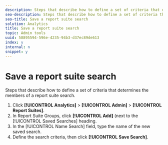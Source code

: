 ```yaml
---
description: Steps that describe how to define a set of criteria that determines the members of a report suite search.
seo-description: Steps that describe how to define a set of criteria that determines the members of a report suite search.
seo-title: Save a report suite search
solution: Analytics
title: Save a report suite search
topic: Admin tools
uuid: 58895594-596e-4235-94b3-d37ec89de613
index: y
internal: n
snippet: y
---
```


# Save a report suite search

Steps that describe how to define a set of criteria that determines the members of a report suite search.

1. Click **[!UICONTROL Analytics]** > **[!UICONTROL Admin]** > **[!UICONTROL Report Suites]**.
1. In Report Suite Groups, click **[!UICONTROL Add]** (next to the [!UICONTROL Saved Searches] heading.
1. In the [!UICONTROL Name Search] field, type the name of the new saved search.
1. Define the search criteria, then click **[!UICONTROL Save Search]**.
